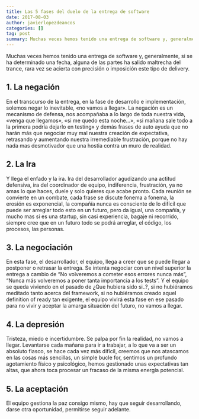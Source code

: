 ```yaml
---
title: Las 5 fases del duelo de la entrega de software
date: 2017-08-03
author: javierlopezdeancos
categories: []
tag: post
summary: Muchas veces hemos tenido una entrega de software y, generalmente, alguna de las partes sale maltrecha del trance.
---
```


Muchas veces hemos tenido una entrega de software y, generalmente, si se ha determinado una fecha, alguna de las partes
ha salido maltrecha del trance, rara vez se acierta con precisión o imposición este tipo de delivery.

## 1. La negación

En el transcurso de la entrega, en la fase de desarrollo e implementación, solemos negar lo inevitable, «no vamos a llegar». La negación es un mecanismo de defensa, nos acompañaba a lo largo de toda nuestra vida, «venga que llegamos»,
«si me quedo esta noche…», «si mañana sale todo a la primera podría dejarlo en testing» y demás frases de auto ayuda
que no harán más que negociar muy mal nuestra creación de expectativa, retrasando y aumentando nuestra irremediable
frustración, porque no hay nada mas desmotivador que una hostia contra un muro de realidad.

## 2. La Ira

Y llega el enfado y la ira. Ira del desarrollador agudizando una actitud defensiva, ira del coordinador de equipo,
indiferencia, frustración, ya no amas lo que haces, duele y solo quieres que acabe pronto. Cada reunión se convierte en
un combate, cada frase se discute fonema a fonema, la erosión es exponencial, la compañía nunca es consciente de lo
difícil que puede ser arreglar todo esto en un futuro, pero da igual, una compañía, y mucho mas si es una startup, sin
casi experiencia, bagaje ni recorrido, siempre cree que en un futuro todo se podrá arreglar, el código, los procesos,
las personas.

## 3. La negociación

En esta fase, el desarrollador, el equipo, llega a creer que se puede llegar a postponer o retrasar la entrega. Se
intenta negociar con un nivel superior la entrega a cambio de “No volveremos a cometer esos errores nunca más”, “Nunca
más volveremos a poner tanta importancia a los tests”. Y el equipo se queda viviendo en el pasado de ¿Que hubiera sido
si..?, si no hubiéramos meditado tanto acerca del framework, si no hubiéramos creado aquel definition of ready tan
exigente, el equipo vivirá esta fase en ese pasado para no vivir y aceptar la amarga situación del futuro, no vamos a
llegar.

## 4. La depresión

Tristeza, miedo e incertidumbre. Se palpa por fin la realidad, no vamos a llegar. Levantarse cada mañana para ir a
trabajar, a lo que va a ser un absoluto fiasco, se hace cada vez más difícil, creemos que nos atascamos en las cosas más
sencillas, un simple bucle for, sentimos un profundo agotamiento físico y psicológico, hemos gestionado unas
expectativas tan altas, que ahora toca procesar un fracaso de la misma energía potencial.

## 5. La aceptación

El equipo gestiona la paz consigo mismo, hay que seguir desarrollando, darse otra oportunidad, permitirse seguir
adelante.
